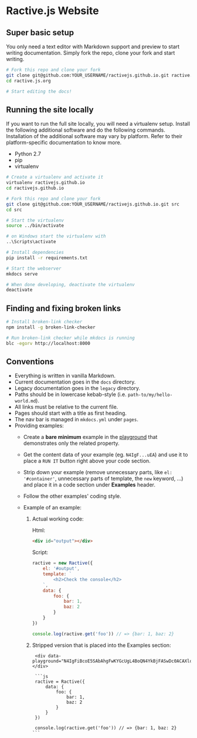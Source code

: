 # Ractive.js Website

## Super basic setup

You only need a text editor with Markdown support and preview to start writing documentation. Simply fork the repo, clone your fork and start writing.

```sh
# Fork this repo and clone your fork
git clone git@github.com:YOUR_USERNAME/ractivejs.github.io.git ractive.js.org
cd ractive.js.org

# Start editing the docs!
```

## Running the site locally

If you want to run the full site locally, you will need a virtualenv setup. Install the following additional software and do the following commands. Installation of the additional software may vary by platform. Refer to their platform-specific documentation to know more.

- Python 2.7
- pip
- virtualenv

```sh
# Create a virtualenv and activate it
virtualenv ractivejs.github.io
cd ractivejs.github.io

# Fork this repo and clone your fork
git clone git@github.com:YOUR_USERNAME/ractivejs.github.io.git src
cd src

# Start the virtualenv
source ../bin/activate

# on Windows start the virtualenv with
..\Scripts\activate

# Install dependencies
pip install -r requirements.txt

# Start the webserver
mkdocs serve

# When done developing, deactivate the virtualenv
deactivate
```

## Finding and fixing broken links

```sh
# Install broken-link checker
npm install -g broken-link-checker

# Run broken-link checker while mkdocs is running
blc -egorv http://localhost:8000
```

## Conventions

- Everything is written in vanilla Markdown.
- Current documentation goes in the `docs` directory.
- Legacy documentation goes in the `legacy` directory.
- Paths should be in lowercase kebab-style (i.e. `path-to/my/hello-world.md`).
- All links must be relative to the current file.
- Pages should start with a title as first heading.
- The nav bar is managed in `mkdocs.yml` under `pages`.
- Providing examples:
    - Create a **bare minimum** example in the [playground](/playground/) that demonstrates only the related property.
    - Get the content data of your example (eg. `N4IgF...uEA`) and use it to place a `RUN IT` button right above your code section.
    - Strip down your example (remove unnecessary parts, like `el: '#container'`, unnecessary parts of template, the `new` keyword, ...) and place it in a code section under **Examples** header.
    - Follow the other examples' coding style.
    - Example of an example:

        1. Actual working code:

            Html:

            ```html
            <div id="output"></div>
            ```

            Script:

            ```js
            ractive = new Ractive({
            	el: '#output',
                template: `
                    <h2>Check the console</h2>
                `,
                data: {
                	foo: {
                		bar: 1,
                		baz: 2
                	}
                }
            })

            console.log(ractive.get('foo')) // => {bar: 1, baz: 2}
            ```

        2. Stripped version that is placed into the Examples section:

                <div data-playground="N4IgFiBcoE5SAbAhgFwKYGcUgL4BoQN4YkBjFASwDc0ACAXloDs0B3WgJTMpoApgAOkwEoRaBJFoByAMQB7AK4oADkql4htLbXQBbZcnSSABpu3mAPGABMAPgDCYNKQDWOp7VJymGOQjQWAPQ2tmZaxhpM5gAmqEiSglHaIgBmcnIJYbQiIgBGSDCSAIx42UlaOSj5AF6S1lkiOFlNTDgAlEJCXj5+aAB0CHIA5rwk5NT9Q2govFJpclJtbbSBgQy2tMD5hbQltDV1OCAE2JAgFtHUtBTR9AIgiipK97ZBl1S2uEA"></div>

                ```js
                ractive = Ractive({
                    data: {
                    	foo: {
                    		bar: 1,
                    		baz: 2
                    	}
                    }
                })

                console.log(ractive.get('foo')) // => {bar: 1, baz: 2}            ```
